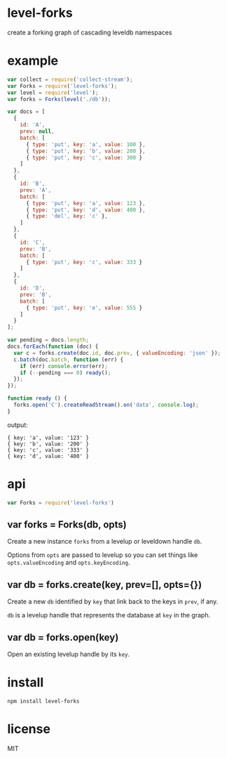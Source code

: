 # level-forks

create a forking graph of cascading leveldb namespaces

# example

``` js
var collect = require('collect-stream');
var Forks = require('level-forks');
var level = require('level');
var forks = Forks(level('./db'));

var docs = [
  {
    id: 'A',
    prev: null,
    batch: [
      { type: 'put', key: 'a', value: 100 },
      { type: 'put', key: 'b', value: 200 },
      { type: 'put', key: 'c', value: 300 }
    ]
  },
  {
    id: 'B',
    prev: 'A',
    batch: [
      { type: 'put', key: 'a', value: 123 },
      { type: 'put', key: 'd', value: 400 },
      { type: 'del', key: 'c' },
    ]
  },
  {
    id: 'C',
    prev: 'B',
    batch: [
      { type: 'put', key: 'c', value: 333 }
    ]
  },
  {
    id: 'D',
    prev: 'B',
    batch: [
      { type: 'put', key: 'e', value: 555 }
    ]
  }
];

var pending = docs.length;
docs.forEach(function (doc) {
  var c = forks.create(doc.id, doc.prev, { valueEncoding: 'json' });
  c.batch(doc.batch, function (err) {
    if (err) console.error(err);
    if (--pending === 0) ready();
  });
});

function ready () {
  forks.open('C').createReadStream().on('data', console.log);
}
```

output:

```
{ key: 'a', value: '123' }
{ key: 'b', value: '200' }
{ key: 'c', value: '333' }
{ key: 'd', value: '400' }
```

# api

``` js
var Forks = require('level-forks')
```

## var forks = Forks(db, opts)

Create a new instance `forks` from a levelup or leveldown handle `db`.

Options from `opts` are passed to levelup so you can set things like
`opts.valueEncoding` and `opts.keyEncoding`.

## var db = forks.create(key, prev=[], opts={})

Create a new `db` identified by `key` that link back to the keys in `prev`,
if any.

`db` is a levelup handle that represents the database at `key` in the graph.

## var db = forks.open(key)

Open an existing levelup handle by its `key`.

# install

```
npm install level-forks
```

# license

MIT
